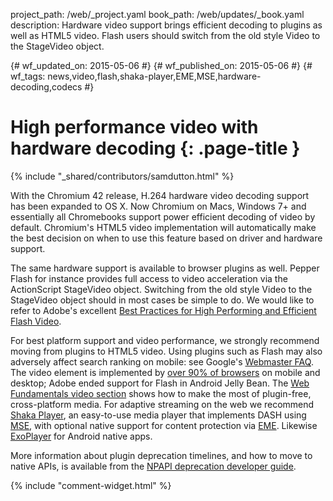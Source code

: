 project_path: /web/_project.yaml
book_path: /web/updates/_book.yaml
description: Hardware video support brings efficient decoding to plugins as well as HTML5 video. Flash users should switch from the old style Video to the StageVideo object.

{# wf_updated_on: 2015-05-06 #}
{# wf_published_on: 2015-05-06 #}
{# wf_tags: news,video,flash,shaka-player,EME,MSE,hardware-decoding,codecs #}

# High performance video with hardware decoding {: .page-title }

{% include "_shared/contributors/samdutton.html" %}



With the Chromium 42 release, H.264 hardware video decoding support has been expanded to OS X. Now Chromium on Macs, Windows 7+ and essentially all Chromebooks support power efficient decoding of video by default. Chromium's HTML5 video implementation will automatically make the best decision on when to use this feature based on driver and hardware support.

The same hardware support is available to browser plugins as well. Pepper Flash for instance provides full access to video acceleration via the ActionScript StageVideo object. Switching from the old style Video to the StageVideo object should in most cases be simple to do. We would like to refer to Adobe's excellent [Best Practices for High Performing and Efficient Flash Video](http://blogs.adobe.com/flashplayer/2015/04/best-practices-for-high-performing-and-efficient-flash-video.html).

For best platform support and video performance, we strongly recommend moving from plugins to HTML5 video. Using plugins such as Flash may also adversely affect search ranking on mobile: see Google's [Webmaster FAQ](http://googlewebmastercentral.blogspot.co.uk/2015/04/faqs-april-21st-mobile-friendly.html). The video element is implemented by [over 90% of browsers](http://caniuse.com/#feat=video) on mobile and desktop; Adobe ended support for Flash in Android Jelly Bean. The [Web Fundamentals video section](/web/fundamentals/design-and-ui/media/video/) shows how to make the most of plugin-free, cross-platform media. For adaptive streaming on the web we recommend [Shaka Player](https://github.com/google/shaka-player), an easy-to-use media player that implements DASH using [MSE](http://simpl.info/mse), with optional native support for content protection via [EME](http://www.html5rocks.com/en/tutorials/eme/basics/). Likewise [ExoPlayer](https://developer.android.com/guide/topics/media/exoplayer.html) for Android native apps.

More information about plugin deprecation timelines, and how to move to native APIs, is available from the [NPAPI deprecation developer guide](https://www.chromium.org/developers/npapi-deprecation).


{% include "comment-widget.html" %}

